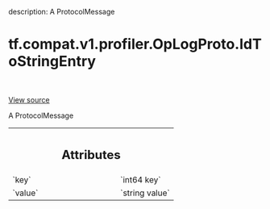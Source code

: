 description: A ProtocolMessage

<div itemscope itemtype="http://developers.google.com/ReferenceObject">
<meta itemprop="name" content="tf.compat.v1.profiler.OpLogProto.IdToStringEntry" />
<meta itemprop="path" content="Stable" />
</div>

# tf.compat.v1.profiler.OpLogProto.IdToStringEntry

<!-- Insert buttons and diff -->

<table class="tfo-notebook-buttons tfo-api nocontent" align="left">

</table>

<a target="_blank" class="external" href="/code/stable/tensorflow/core/profiler/tfprof_log.proto">View source</a>



A ProtocolMessage

<!-- Placeholder for "Used in" -->




<!-- Tabular view -->
 <table class="responsive fixed orange">
<colgroup><col width="214px"><col></colgroup>
<tr><th colspan="2"><h2 class="add-link">Attributes</h2></th></tr>

<tr>
<td>
`key`<a id="key"></a>
</td>
<td>
`int64 key`
</td>
</tr><tr>
<td>
`value`<a id="value"></a>
</td>
<td>
`string value`
</td>
</tr>
</table>



